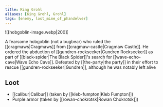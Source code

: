 ```yaml
---
title: King Grohl
aliases: [King Grohl, Grohl]
tags: [enemy, lost_mine_of_phandelver]
---
```

![[hobgoblin-image.webp|200]]

A fearsome hobgoblin (not a bugbear) who ruled the [[cragmaws|Cragmaws]] from [[cragmaw-castle|Cragmaw Castle]]. He ordered the abduction of [[gundren-rockseeker|Gundren Rockseeker]] as part of [[black-spider|The Black Spider]]'s search for [[wave-echo-cave|Wave Echo Cave]]. Defeated by [[the-party|the party]] in their effort to rescue [[gundren-rockseeker|Gundren]], although he was notably left alive

## Loot
- [[calibur|Calibur]] (taken by [[kleb-fumpton|Kleb Fumpton]])
- Purple armor (taken by [[rowan-chokrotsk|Rowan Chokrotsk]])